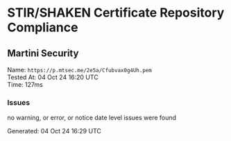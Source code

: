 # STIR/SHAKEN Certificate Repository Compliance

## Martini Security

Name: `https://p.mtsec.me/2e5a/Cfubvax0g4Uh.pem`\
Tested At: 04 Oct 24 16:20 UTC\
Time: 127ms

### Issues

no warning, or error, or notice date level issues were found

Generated: 04 Oct 24 16:29 UTC
